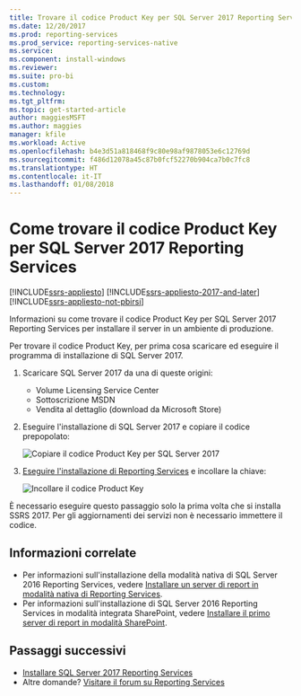 ```yaml
---
title: Trovare il codice Product Key per SQL Server 2017 Reporting Services | Microsoft Docs
ms.date: 12/20/2017
ms.prod: reporting-services
ms.prod_service: reporting-services-native
ms.service: 
ms.component: install-windows
ms.reviewer: 
ms.suite: pro-bi
ms.custom: 
ms.technology: 
ms.tgt_pltfrm: 
ms.topic: get-started-article
author: maggiesMSFT
ms.author: maggies
manager: kfile
ms.workload: Active
ms.openlocfilehash: b4e3d51a818468f9c80e98af9878053e6c12769d
ms.sourcegitcommit: f486d12078a45c87b0fcf52270b904ca7b0c7fc8
ms.translationtype: HT
ms.contentlocale: it-IT
ms.lasthandoff: 01/08/2018
---
```

# <a name="how-to-find-the-product-key-for-sql-server-2017-reporting-services"></a>Come trovare il codice Product Key per SQL Server 2017 Reporting Services

[!INCLUDE[ssrs-appliesto](../../includes/ssrs-appliesto.md)] [!INCLUDE[ssrs-appliesto-2017-and-later](../../includes/ssrs-appliesto-2017-and-later.md)] [!INCLUDE[ssrs-appliesto-not-pbirsi](../../includes/ssrs-appliesto-not-pbirs.md)]

Informazioni su come trovare il codice Product Key per SQL Server 2017 Reporting Services per installare il server in un ambiente di produzione.

Per trovare il codice Product Key, per prima cosa scaricare ed eseguire il programma di installazione di SQL Server 2017.

1. Scaricare SQL Server 2017 da una di queste origini:

    - Volume Licensing Service Center
    - Sottoscrizione MSDN
    - Vendita al dettaglio (download da Microsoft Store)

1. Eseguire l'installazione di SQL Server 2017 e copiare il codice prepopolato:

    ![Copiare il codice Product Key per SQL Server 2017](media/find-reporting-services-product-key-ssrs/ssrs-ss2017-copy-product-key.png)

1. [Eseguire l'installazione di Reporting Services](install-reporting-services.md) e incollare la chiave:

     ![Incollare il codice Product Key](media/find-reporting-services-product-key-ssrs/ssrs-ssrs2017-paste-product-key.png)

È necessario eseguire questo passaggio solo la prima volta che si installa SSRS 2017. Per gli aggiornamenti dei servizi non è necessario immettere il codice.

## <a name="related-information"></a>Informazioni correlate

- Per informazioni sull'installazione della modalità nativa di SQL Server 2016 Reporting Services, vedere [Installare un server di report in modalità nativa di Reporting Services](install-reporting-services-native-mode-report-server.md). 
- Per informazioni sull'installazione di SQL Server 2016 Reporting Services in modalità integrata SharePoint, vedere [Installare il primo server di report in modalità SharePoint](install-the-first-report-server-in-sharepoint-mode.md).

## <a name="next-steps"></a>Passaggi successivi

- [Installare SQL Server 2017 Reporting Services](install-reporting-services.md)
- Altre domande? [Visitare il forum su Reporting Services](http://go.microsoft.com/fwlink/?LinkId=620231)

